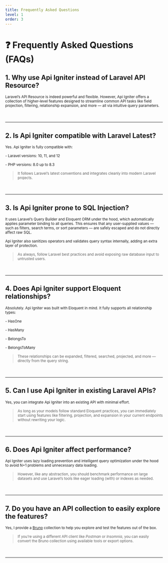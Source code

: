```yaml
---
title: Frequently Asked Questions
level: 1
order: 3
---
```


# ❓ Frequently Asked Questions (FAQs)

## 1. Why use Api Igniter instead of Laravel API Resource?

<sup>Laravel’s API Resource is indeed powerful and flexible. However, Api Igniter offers a collection of higher-level features designed to streamline common API tasks like field projection, filtering, relationship expansion, and more — all via intuitive query parameters.</sup>

<br>

---

## 2. Is Api Igniter compatible with Laravel Latest?

<sup>Yes. Api Igniter is fully compatible with:</sup>

<sup>- Laravel versions: 10, 11, and 12</sup>

<sup>- PHP versions: 8.0 up to 8.3</sup> 

> <sup>It follows Laravel’s latest conventions and integrates cleanly into modern Laravel projects.</sup>

<br>

---

## 3. Is Api Igniter prone to SQL Injection?

<sup>It uses Laravel’s Query Builder and Eloquent ORM under the hood, which automatically applies parameter binding to all queries. This ensures that any user-supplied values — such as filters, search terms, or sort parameters — are safely escaped and do not directly affect raw SQL.</sup>

<sup>Api Igniter also sanitizes operators and validates query syntax internally, adding an extra layer of protection.</sup>

> <sup>As always, follow Laravel best practices and avoid exposing raw database input to untrusted users.</sup>

<br>

---

## 4. Does Api Igniter support Eloquent relationships?

<sup>Absolutely. Api Igniter was built with Eloquent in mind. It fully supports all relationship types:</sup>

<sup>- HasOne</sup>

<sup>- HasMany</sup>

<sup>- BelongsTo</sup>

<sup>- BelongsToMany</sup>

> <sup>These relationships can be expanded, filtered, searched, projected, and more — directly from the query string.</sup>

<br>

---

## 5. Can I use Api Igniter in existing Laravel APIs?

<sup>Yes, you can integrate Api Igniter into an existing API with minimal effort.</sup>

> <sup>As long as your models follow standard Eloquent practices, you can immediately start using features like filtering, projection, and expansion in your current endpoints without rewriting your logic.</sup>

<br>

---
<!-- 
## 6. Is Api Igniter configurable?

<sup>Yes, it’s designed with flexibility in mind.</sup>

<sup>You can:</sup>

<sup>- Customize the query parameter names if you prefer different conventions.</sup>

<sup>- Enable or disable specific features.</sup>

<sup>- Extend or override behaviors such as filter operators, field resolution, or pagination format.</sup>

> <sup>A configuration file is published where you can fine-tune how Api Igniter behaves in your application.</sup>

<br>

--- -->

## 6. Does Api Igniter affect performance?

<sup>Api Igniter uses lazy loading prevention and intelligent query optimization under the hood to avoid N+1 problems and unnecessary data loading.</sup>

> <sup>However, like any abstraction, you should benchmark performance on large datasets and use Laravel’s tools like eager loading (with) or indexes as needed.</sup>

<br>

---

## 7. Do you have an API collection to easily explore the features?

<sup>Yes, I provide a [Bruno](https://github.com/rodrigogalura/api-igniter/tree/main/stubs/bruno-collection) collection to help you explore and test the features out of the box.</sup>

> <sup>If you’re using a different API client like *Postman* or *Insomnia*, you can easily convert the Bruno collection using available tools or export options.</sup>

<br>

---
